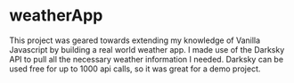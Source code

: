 # weatherApp

This project was geared towards extending my knowledge of Vanilla Javascript by building a real world weather app. I made use of the Darksky API to pull all the necessary weather information I needed. Darksky can be used free for up to 1000 api calls, so it was great for a demo project. 
